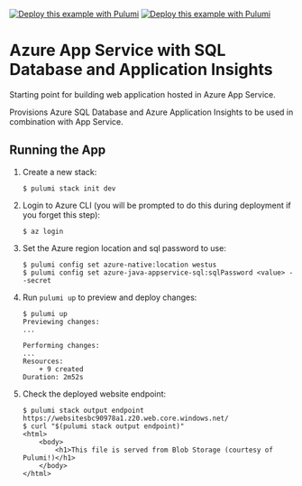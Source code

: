 [![Deploy this example with Pulumi](https://get.pulumi.com/new/button.svg)](https://app.pulumi.com/new?template=https://github.com/pulumi/examples/blob/master/azure-java-appservice-sql/README.md#gh-light-mode-only)
[![Deploy this example with Pulumi](https://get.pulumi.com/new/button-light.svg)](https://app.pulumi.com/new?template=https://github.com/pulumi/examples/blob/master/azure-java-appservice-sql/README.md#gh-dark-mode-only)

# Azure App Service with SQL Database and Application Insights

Starting point for building web application hosted in Azure App Service.

Provisions Azure SQL Database and Azure Application Insights to be used in combination with App Service.

## Running the App

1.  Create a new stack:

    ```
    $ pulumi stack init dev
    ```

1.  Login to Azure CLI (you will be prompted to do this during deployment if you forget this step):

    ```
    $ az login
    ```

1. Set the Azure region location and sql password to use:

    ```
    $ pulumi config set azure-native:location westus
    $ pulumi config set azure-java-appservice-sql:sqlPassword <value> --secret
    ```

1.  Run `pulumi up` to preview and deploy changes:

    ```
    $ pulumi up
    Previewing changes:
    ...

    Performing changes:
    ...
    Resources:
        + 9 created
    Duration: 2m52s
    ```

1.  Check the deployed website endpoint:

    ```
    $ pulumi stack output endpoint
    https://websitesbc90978a1.z20.web.core.windows.net/
    $ curl "$(pulumi stack output endpoint)"
    <html>
        <body>
            <h1>This file is served from Blob Storage (courtesy of Pulumi!)</h1>
        </body>
    </html>
    ```
